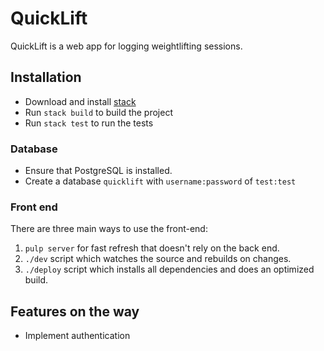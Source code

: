 # QuickLift

QuickLift is a web app for logging weightlifting sessions.

## Installation

- Download and install [stack](https://github.com/commercialhaskell/stack)
- Run `stack build` to build the project
- Run `stack test` to run the tests

### Database

- Ensure that PostgreSQL is installed.
- Create a database `quicklift` with `username:password` of `test:test`

### Front end

There are three main ways to use the front-end:

1. `pulp server` for fast refresh that doesn't rely on the back end.
2. `./dev` script which watches the source and rebuilds on changes.
3. `./deploy` script which installs all dependencies and does an optimized build.

## Features on the way

* Implement authentication
